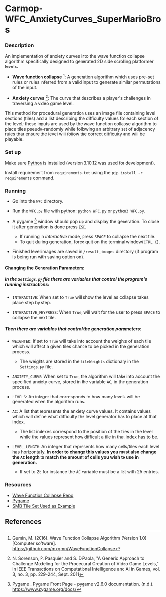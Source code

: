 # Carmop-WFC_AnxietyCurves_SuperMarioBros

### Description

An implementation of anxiety curves into the wave function collapse algorithm specifically designed to generated 2D side scrolling platformer levels.

- **Wave function collapse** [^1]:
	A generation algorithm which uses pre-set rules or rules inferred from a valid input to generate similar permutations of the input.
	
- **Anxiety curves** [^2]:
	The curve that describes a player's challenges in traversing a video game level.

This method for procedural generation uses an image file containing level sections (tiles) and a list describing the difficulty values for each section of the level; these inputs are used by the wave function collapse algorithm to place tiles pseudo-randomly while following an arbitrary set of adjacency rules that ensure the level will follow the correct difficulty and will be playable.

### Set up

Make sure [Python](https://www.python.org/) is installed (version 3.10.12 was used for development).

Install requirement from `requirements.txt` using the `pip install -r requirements` command.

### Running

- Go into the `WFC` directory.
- Run the `WFC.py` file with python: `python WFC.py` or `python3 WFC.py`.
- A pygame [^3] window should pop up and display the generation. To close it after generation is done press `ESC`.
	- If running in _interactive_ mode, press `SPACE` to collapse the next tile.
	- To quit during generation, force quit on the terminal window(`CTRL C`).

- Finished level images are saved in `/result_images` directory (if program is being run with saving option on).

#### Changing the Generation Parameters:

##### In the `Settings.py` file there are variables that control the program's running instructions:

- `INTERACTIVE`: When set to `True` will show the level as collapse takes place step by step.

- `INTERACTIVE_KEYPRESS`: When `True`, will wait for the user to press `SPACE` to collapse the next tile.

##### Then there are variables that control the generation parameters:

- `WEIGHTED`: If set to `True` will take into account the weights of each tile which will affect a given tiles chance to be picked in the generation process.
	- The weights are stored in the `tileWeights` dictionary in the `Settings.py` file.

- `ANXIETY_CURVE`: When set to `True`, the algorithm will take into account the specified anxiety curve, stored in the variable `AC`, in the generation process. 

- `LEVELS`: An integer that corresponds to how many levels will be generated when the algorithm runs.

- `AC`: A list that represents the anxiety curve values. It contains values which will define what difficulty the level generator has to place at that index. 
	- The list indexes correspond to the position of the tiles in the level while the values represent how difficult a tile in that index has to be.

- `LEVEL_LENGTH`: An integer that represents how many cells/tiles each level has horizontally. **In order to change this values you must also change the `AC` length to match the amount of cells you wish to use in generation.**
	- If set to 25 for instance the `AC` variable must be a list with 25 entries.

### Resources

- [Wave Function Collapse Repo](https://github.com/mxgmn/WaveFunctionCollapse)
- [Pygame](https://www.pygame.org/docs/)
- [SMB Tile Set Used as Example](https://www.spriters-resource.com/nes/supermariobros/)


## References

[^1]: Gumin, M. (2016). Wave Function Collapse Algorithm (Version 1.0) [Computer software]. https://github.com/mxgmn/WaveFunctionCollapse

[^2]: N. Sorenson, P. Pasquier and S. DiPaola, "A Generic Approach to Challenge Modeling for the Procedural Creation of Video Game Levels," in IEEE Transactions on Computational Intelligence and AI in Games, vol. 3, no. 3, pp. 229-244, Sept. 2011

[^3]: Pygame . Pygame Front Page - pygame v2.6.0 documentation. (n.d.). https://www.pygame.org/docs/ 